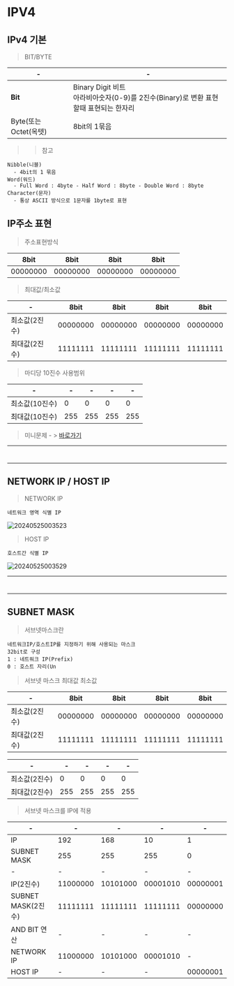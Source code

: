 # IPV4

IPv4 기본
---

> BIT/BYTE <br>

|-|-| 
|-|-| 
|**Bit**|Binary Digit 비트<br>아라비아숫자(0-9)를 2진수(Binary)로 변환 표현할때 표현되는 한자리|  
|Byte(또는 Octet(옥텟)|8bit의 1묶음| 

> > 참고 <br>
```
Nibble(니블)
  - 4bit의 1 묶음
Word(워드)
  - Full Word : 4byte - Half Word : 8byte - Double Word : 8byte
Character(문자)
  - 통상 ASCII 방식으로 1문자를 1byte로 표현
```

IP주소 표현
---

>주소표현방식<br>

|8bit|8bit|8bit|8bit|
|-|-|-|-|
|00000000|00000000|00000000|00000000|

>최대값/최소값<br>

|-|8bit|8bit|8bit|8bit|
|-|-|-|-|-| 
|최소값(2진수)|00000000|00000000|00000000|00000000| 
|최대값(2진수)|11111111|11111111|11111111|11111111| 

> 마디당 10진수 사용범위<br>

|-|-|-|-|-|
|-|-|-|-|-|
|최소값(10진수)|0|0|0|0|
|최대값(10진수)|255|255|255|255|

>미니문제 - > [바로가기](./문제/01.md)<br>

---
#
---

NETWORK IP / HOST IP
---

>NETWORK IP<br>
```
네트워크 영역 식별 IP
```
![20240525003523](https://github.com/MY-ALL-LECTURE/CCNA/assets/84259104/8ad7be96-4272-4192-92f2-4a27d5cf5da2)

>HOST IP<br>
```
호스트간 식별 IP
```
![20240525003529](https://github.com/MY-ALL-LECTURE/CCNA/assets/84259104/7d5dd64a-7b97-4cbb-904d-ed2c3b279216)


---
#
---
SUBNET MASK
---

>서브넷마스크란<br>
```
네트워크IP/호스트IP를 지정하기 위해 사용되는 마스크
32bit로 구성
1 : 네트워크 IP(Prefix)
0 : 호스트 자리(Un
```

>서브넷 마스크 최대값 최소값<br>

|-|8bit|8bit|8bit|8bit|
|-|-|-|-|-| 
|최소값(2진수)|00000000|00000000|00000000|00000000| 
|최대값(2진수)|11111111|11111111|11111111|11111111| 

|-|-|-|-|-|
|-|-|-|-|-| 
|최소값(2진수)|0|0|0|0| 
|최대값(2진수)|255|255|255|255| 

>서브넷 마스크를 IP에 적용<br>

|-|-|-|-|-|
|-|-|-|-|-|
|IP|192|168|10|1| 
|SUBNET MASK|255|255|255|0|
|-|-|-|-|-|
|IP(2진수)|11000000|10101000|00001010|00000001| 
|SUBNET MASK(2진수)|11111111|11111111|11111111|00000000| 
|AND BIT 연산|-|-|-|-|
|NETWORK IP|11000000|10101000|00001010|-|
|HOST IP|-|-|-|00000001|
